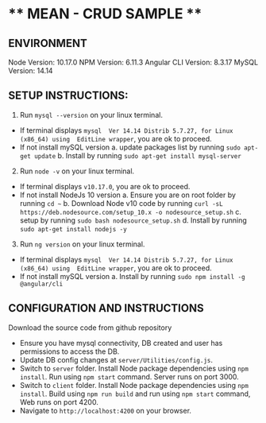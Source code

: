 ** MEAN - CRUD SAMPLE **
========================


ENVIRONMENT
-----------
Node Version: 10.17.0
NPM Version: 6.11.3
Angular CLI Version: 8.3.17
MySQL Version: 14.14


SETUP INSTRUCTIONS:
-------------------
1. Run ``mysql --version`` on your linux terminal.
  - If terminal displays ``mysql  Ver 14.14 Distrib 5.7.27, for Linux (x86_64) using  EditLine wrapper``, you are ok to proceed.
  - If not install mySQL version
    a. update packages list by running ``sudo apt-get update``
    b. Install by running ``sudo apt-get install mysql-server``

2. Run ``node -v`` on your linux terminal.
  - If terminal displays ``v10.17.0``, you are ok to proceed.
  - If not install NodeJs 10 version
    a. Ensure you are on root folder by running ``cd ~``
    b. Download Node v10 code by running ``curl -sL https://deb.nodesource.com/setup_10.x -o nodesource_setup.sh``
    c. setup by running ``sudo bash nodesource_setup.sh``
    d. Install by running ``sudo apt-get install nodejs -y``
	 
3. Run ``ng version`` on your linux terminal.
  - If terminal displays ``mysql  Ver 14.14 Distrib 5.7.27, for Linux (x86_64) using  EditLine wrapper``, you are ok to proceed.
  - If not install mySQL version
    a. Install by running ``sudo npm install -g @angular/cli``
	 

CONFIGURATION AND INSTRUCTIONS
----------------------

Download the source code from github repository

  - Ensure you have mysql connectivity, DB created and user has permissions to access the DB.
  - Update DB config changes at ``server/Utilities/config.js``.
  - Switch to ``server`` folder. Install Node package dependencies using  ``npm install``. Run using ``npm start`` command. Server runs on port 3000.
  - Switch to ``client`` folder. Install Node package dependencies using  ``npm install``. Build using ``npm run build`` and run using ``npm start`` command, Web runs on port 4200.
  - Navigate to ``http://localhost:4200`` on your browser.



